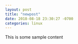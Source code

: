 ```yaml
---
layout: post
title: "newpost"
date: 2018-08-18 23:30:27 -0700
categories: linux
---
```


This is some sample content

